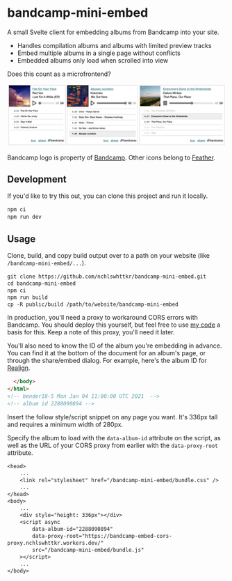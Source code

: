 # bandcamp-mini-embed

A small Svelte client for embedding albums from Bandcamp into your site.

- Handles compilation albums and albums with limited preview tracks
- Embed multiple albums in a single page without conflicts
- Embedded albums only load when scrolled into view

Does this count as a microfrontend?

![Three music players sit side by side - each player shows an album cover, details about the current song, music controls, and a list of tracks](./screenshot.png)

Bandcamp logo is property of [Bandcamp](https://bandcamp.com). Other icons belong to [Feather](https://feathericons.com/).

## Development

If you'd like to try this out, you can clone this project and run it locally.

```sh
npm ci
npm run dev
```

## Usage

Clone, build, and copy build output over to a path on your website (like `/bandcamp-mini-embed/...`).

```
git clone https://github.com/nchlswhttkr/bandcamp-mini-embed.git
cd bandcamp-mini-embed
npm ci
npm run build
cp -R public/build /path/to/website/bandcamp-mini-embed
```

In production, you'll need a proxy to workaround CORS errors with Bandcamp. You should deploy this yourself, but feel free to use [my code](https://github.com/nchlswhttkr/workers/blob/HEAD/workers/bandcamp-embed-cors-proxy/index.js) a basis for this. Keep a note of this proxy, you'll need it later.

You'll also need to know the ID of the album you're embedding in advance. You can find it at the bottom of the document for an album's page, or through the share/embed dialog. For example, here's the album ID for [Realign](https://vine.bandcamp.com/album/realign).

```html
  </body>
</html>
<!-- bender18-5 Mon Jan 04 11:00:00 UTC 2021  -->
<!-- album id 2288090894 -->
```

Insert the follow style/script snippet on any page you want. It's 336px tall and requires a minimum width of 280px.

Specify the album to load with the `data-album-id` attribute on the script, as well as the URL of your CORS proxy from earlier with the `data-proxy-root` attribute.

```
<head>
    ...
    <link rel="stylesheet" href="/bandcamp-mini-embed/bundle.css" />
    ...
</head>
<body>
    ...
    <div style="height: 336px"></div>
    <script async
        data-album-id="2288090894"
        data-proxy-root="https://bandcamp-embed-cors-proxy.nchlswhttkr.workers.dev/"
        src="/bandcamp-mini-embed/bundle.js"
    ></script>
    ...
</body>
```

<!--
TODO
 - https://botany.bandcamp.com/track/fourteen-45-tails
 - Support tracks rather than only albums
 - Handling play suspending (waiting)
 - Document that player doesn't seem to play nice with constructor API
 - Check compatability with audio/source elements, fix console errors
 - Look for guidance on range input accessibility
 - Investigate dynamically generating/linking caption files
 - Error handling if no tracks are streamable
 - Remove/resolve workaround with inconsistent seeking on Firefox
 - Fix keyboard navigation, disabled elements
 -->
